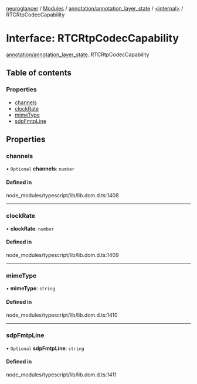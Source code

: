 [neuroglancer](../README.md) / [Modules](../modules.md) / [annotation/annotation\_layer\_state](../modules/annotation_annotation_layer_state.md) / [<internal\>](../modules/annotation_annotation_layer_state._internal_.md) / RTCRtpCodecCapability

# Interface: RTCRtpCodecCapability

[annotation/annotation_layer_state](../modules/annotation_annotation_layer_state.md).[<internal>](../modules/annotation_annotation_layer_state._internal_.md).RTCRtpCodecCapability

## Table of contents

### Properties

- [channels](annotation_annotation_layer_state._internal_.RTCRtpCodecCapability.md#channels)
- [clockRate](annotation_annotation_layer_state._internal_.RTCRtpCodecCapability.md#clockrate)
- [mimeType](annotation_annotation_layer_state._internal_.RTCRtpCodecCapability.md#mimetype)
- [sdpFmtpLine](annotation_annotation_layer_state._internal_.RTCRtpCodecCapability.md#sdpfmtpline)

## Properties

### channels

• `Optional` **channels**: `number`

#### Defined in

node_modules/typescript/lib/lib.dom.d.ts:1408

___

### clockRate

• **clockRate**: `number`

#### Defined in

node_modules/typescript/lib/lib.dom.d.ts:1409

___

### mimeType

• **mimeType**: `string`

#### Defined in

node_modules/typescript/lib/lib.dom.d.ts:1410

___

### sdpFmtpLine

• `Optional` **sdpFmtpLine**: `string`

#### Defined in

node_modules/typescript/lib/lib.dom.d.ts:1411
